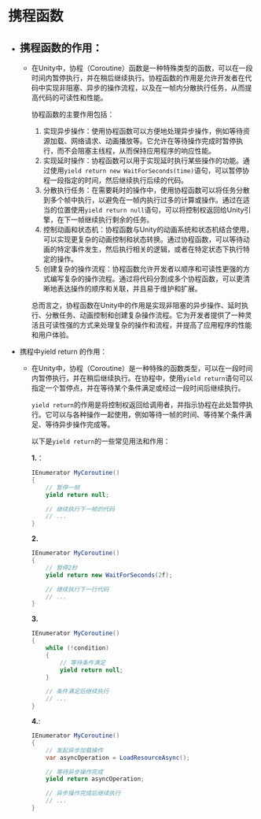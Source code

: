# 携程函数

* ## 携程函数的作用：

  * 在Unity中，协程（Coroutine）函数是一种特殊类型的函数，可以在一段时间内暂停执行，并在稍后继续执行。协程函数的作用是允许开发者在代码中实现非阻塞、异步的操作流程，以及在一帧内分散执行任务，从而提高代码的可读性和性能。

    协程函数的主要作用包括：

    1. 实现异步操作：使用协程函数可以方便地处理异步操作，例如等待资源加载、网络请求、动画播放等。它允许在等待操作完成时暂停执行，而不会阻塞主线程，从而保持应用程序的响应性能。
    2. 实现延时操作：协程函数可以用于实现延时执行某些操作的功能。通过使用`yield return new WaitForSeconds(time)`语句，可以暂停协程一段指定的时间，然后继续执行后续的代码。
    3. 分散执行任务：在需要耗时的操作中，使用协程函数可以将任务分散到多个帧中执行，以避免在一帧内执行过多的计算或操作。通过在适当的位置使用`yield return null`语句，可以将控制权返回给Unity引擎，在下一帧继续执行剩余的任务。
    4. 控制动画和状态机：协程函数与Unity的动画系统和状态机结合使用，可以实现更复杂的动画控制和状态转换。通过协程函数，可以等待动画的特定事件发生，然后执行相关的逻辑，或者在特定状态下执行特定的操作。
    5. 创建复杂的操作流程：协程函数允许开发者以顺序和可读性更强的方式编写复杂的操作流程。通过将代码分割成多个协程函数，可以更清晰地表达操作的顺序和关联，并且易于维护和扩展。

    总而言之，协程函数在Unity中的作用是实现非阻塞的异步操作、延时执行、分散任务、动画控制和创建复杂操作流程。它为开发者提供了一种灵活且可读性强的方式来处理复杂的操作和流程，并提高了应用程序的性能和用户体验。

* 携程中yield return 的作用：

  * 在Unity中，协程（Coroutine）是一种特殊的函数类型，可以在一段时间内暂停执行，并在稍后继续执行。在协程中，使用`yield return`语句可以指定一个暂停点，并在等待某个条件满足或经过一段时间后继续执行。

    `yield return`的作用是将控制权返回给调用者，并指示协程在此处暂停执行。它可以与各种操作一起使用，例如等待一帧的时间、等待某个条件满足、等待异步操作完成等。

    以下是`yield return`的一些常见用法和作用：

    **1.**：

    ```c#
    IEnumerator MyCoroutine()
    {
        // 暂停一帧
        yield return null;
    
        // 继续执行下一帧的代码
        // ...
    }
    
    ```

    **2.**

    ```c#
    IEnumerator MyCoroutine()
    {
        // 暂停2秒
        yield return new WaitForSeconds(2f);
    
        // 继续执行下一行代码
        // ...
    }
    
    ```

    **3.**

    ```c#
    IEnumerator MyCoroutine()
    {
        while (!condition)
        {
            // 等待条件满足
            yield return null;
        }
    
        // 条件满足后继续执行
        // ...
    }
    
    ```

    **4.**:

    ```c#
    IEnumerator MyCoroutine()
    {
        // 发起异步加载操作
        var asyncOperation = LoadResourceAsync();
    
        // 等待异步操作完成
        yield return asyncOperation;
    
        // 异步操作完成后继续执行
        // ...
    }
    
    ```

    